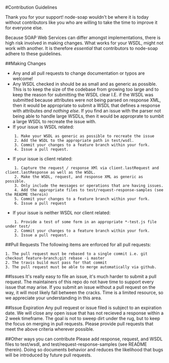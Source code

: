 #Contribution Guidelines

Thank you for your support!  node-soap wouldn't be where it is today without contributors like you who are willing to take the time to improve it for everyone else.

Because SOAP Web Services can differ amongst implementations, there is high risk involved in making changes.  What works for your WSDL, might not work with another.  It is therefore _essential_ that contributors to node-soap adhere to these guidelines.

##Making Changes
* Any and all pull requests to change documentation or typos are welcome!
* Any WSDL checked in should be as small and as generic as possible.  This is to keep the size of the codebase from growing too large and to keep the reason for submitting the WSDL clear I.E. if the WSDL was submitted because attributes were not being parsed on response XML, then it would be appropriate to submit a WSDL that defines a response with attributes *and nothing else*.  If you find an issue with the parser not being able to handle large WSDLs, then it would be approprate to sumbit a large WSDL to recreate the issue with.
* If your issue is WSDL related:
````
    1. Make your WSDL as generic as possible to recreate the issue
    2. Add the WSDL to the appropriate path in test/wsdl.
    3. Commit your changes to a feature branch within your fork.
    4. Issue a pull request.
````

* If your issue is client related:
````
    1. Capture the request / response XMl via client.lastRequest and client.lastResponse as well as the WSDL.
    2. Make the WSDL, request, and response XML as generic as possible.
    3. Only include the messages or operations that are having issues.
    4. Add the appropriate files to test/request-response-samples (see the README therein)
    5. Commit your changes to a feature branch within your fork.
    6. Issue a pull request
````

* If your issue is neither WSDL nor client related:
````
    1. Provide a test of some form in an appropriate *-test.js file under test/
    2. Commit your changes to a feature branch within your fork.
    3. Issue a pull request.
````

##Pull Requests
The following items are enforced for all pull requests:
````
1. The pull request must be rebased to a single commit i.e. git checkout feature-branch;git rebase -i master
2. The travis build must pass for that commit
3. The pull request must be able to merge automatically via github.
````

##Issues
It's really easy to file an issue, it's much harder to submit a pull request.  The maintainers of this repo do not have time to support every issue that may arise.  If you submit an issue without a pull request on the way, it will most likely fall between the cracks.  Time is a limited resource, so we appreciate your understanding in this area.

##Issue Expiration
Any pull request or issue filed is subject to an expiration date.  We will close any open issue that has not recieved a response within a 2 week timeframe.  The goal is not to sweep dirt under the rug, but to keep the focus on merging in pull requests.  Please provide pull requests that meet the above criteria wherever possible.

##Other ways you can contribute
Please add response, request, and WSDL files to test/wsdl, and test/request-response-samples (see README therein).  Doing so documents behavior and reduces the likelihood that bugs will be introduced by future pull requests.
